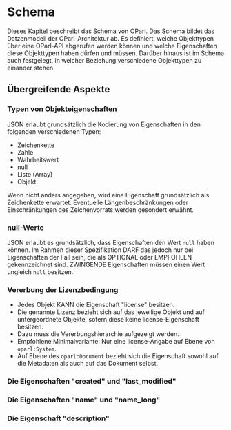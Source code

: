 Schema
======

Dieses Kapitel beschreibt das Schema von OParl. Das Schema bildet das
Datzenmodell der OParl-Architektur ab. Es definiert, welche Objekttypen
über eine OParl-API abgerufen werden können und welche Eigenschaften
diese Objekttypen haben dürfen und müssen. Darüber hinaus ist im Schema
auch festgelegt, in welcher Beziehung verschiedene Objekttypen zu
einander stehen.


Übergreifende Aspekte
---------------------

### Typen von Objekteigenschaften

JSON erlaubt grundsätzlich die Kodierung von Eigenschaften in den folgenden
verschiedenen Typen:

* Zeichenkette
* Zahle
* Wahrheitswert
* null
* Liste (Array)
* Objekt

Wenn nicht anders angegeben, wird eine Eigenschaft grundsätzlich als Zeichenkette
erwartet. Eventuelle Längenbeschränkungen oder Einschränkungen des Zeichenvorrats
werden gesondert erwähnt.

### null-Werte

JSON erlaubt es grundsätzlich, dass Eigenschaften den Wert `null` haben können.
Im Rahmen dieser Spezifikation DARF das jedoch nur bei Eigenschaften der Fall sein,
die als OPTIONAL oder EMPFOHLEN gekennzeichnet sind. ZWINGENDE Eigenschaften müssen
einen Wert ungleich `null` besitzen.

### Vererbung der Lizenzbedingung

- Jedes Objekt KANN die Eigenschaft "license" besitzen.
- Die genannte Lizenz bezieht sich auf das jeweilige Objekt und auf untergeordnete 
  Objekte, sofern diese keine license-Eigenschaft besitzen.
- Dazu muss die Vererbungshierarchie aufgezeigt werden.
- Empfohlene Minimalvariante: Nur eine license-Angabe auf Ebene von `oparl:System`.
- Auf Ebene des `oparl:Document` bezieht sich die Eigenschaft sowohl auf die Metadaten als auch auf das Dokument selbst.

### Die Eigenschaften "created" und "last_modified"

### Die Eigenschaften "name" und "name_long"

### Die Eigenschaft "description"
